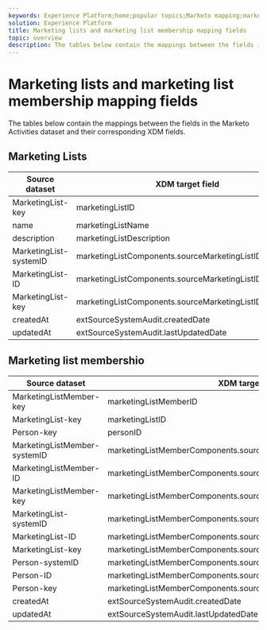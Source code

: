 ```yaml
---
keywords: Experience Platform;home;popular topics;Marketo mapping;marketo mapping;Activities mapping;activities mapping;activities
solution: Experience Platform
title: Marketing lists and marketing list membership mapping fields
topic: overview
description: The tables below contain the mappings between the fields in the Marketo Activities dataset and their corresponding XDM fields.
---
```


# Marketing lists and marketing list membership mapping fields

The tables below contain the mappings between the fields in the Marketo Activities dataset and their corresponding XDM fields.

## Marketing Lists

| Source dataset | XDM target field |
| -------------- | ---------------- |
| MarketingList-key | marketingListID |
| name | marketingListName |
| description | marketingListDescription |
| MarketingList-systemID | marketingListComponents.sourceMarketingListID.systemID |
| MarketingList-ID | marketingListComponents.sourceMarketingListID.ID |
| MarketingList-key | marketingListComponents.sourceMarketingListID.key |
| createdAt | extSourceSystemAudit.createdDate |
| updatedAt | extSourceSystemAudit.lastUpdatedDate |

## Marketing list membershio

| Source dataset | XDM target field |
| -------------- | ---------------- |
| MarketingListMember-key | marketingListMemberID |
| MarketingList-key | marketingListID |
| Person-key | personID |
| MarketingListMember-systemID | marketingListMemberComponents.sourceMarketingListMemberID.systemID |
| MarketingListMember-ID | marketingListMemberComponents.sourceMarketingListMemberID.ID |
| MarketingListMember-key | marketingListMemberComponents.sourceMarketingListMemberID.key |
| MarketingList-systemID | marketingListMemberComponents.sourceMarketingListID.systemID |
| MarketingList-ID | marketingListMemberComponents.sourceMarketingListID.ID |
| MarketingList-key | marketingListMemberComponents.sourceMarketingListID.key |
| Person-systemID | marketingListMemberComponents.sourcePersonID.systemID |
| Person-ID | marketingListMemberComponents.sourcePersonID.ID |
| Person-key | marketingListMemberComponents.sourcePersonID.key |
| createdAt | extSourceSystemAudit.createdDate |
| updatedAt | extSourceSystemAudit.lastUpdatedDate |